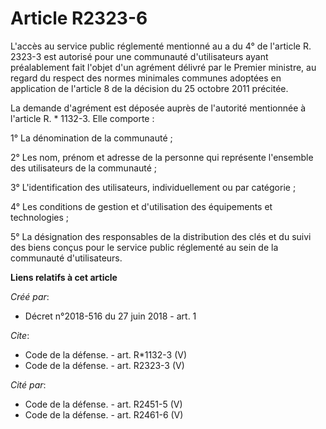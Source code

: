 # Article R2323-6

L'accès au service public réglementé mentionné au a du 4° de l'article R. 2323-3 est autorisé pour une communauté
d'utilisateurs ayant préalablement fait l'objet d'un agrément délivré par le Premier ministre, au regard du respect des
normes minimales communes adoptées en application de l'article 8 de la décision du 25 octobre 2011 précitée. 

La demande d'agrément est déposée auprès de l'autorité mentionnée à l'article R. * 1132-3. Elle comporte : 

1° La dénomination de la communauté ; 

2° Les nom, prénom et adresse de la personne qui représente l'ensemble des utilisateurs de la communauté ; 

3° L'identification des utilisateurs, individuellement ou par catégorie ; 

4° Les conditions de gestion et d'utilisation des équipements et technologies ; 

5° La désignation des responsables de la distribution des clés et du suivi des biens conçus pour le service public réglementé
au sein de la communauté d'utilisateurs.

**Liens relatifs à cet article**

_Créé par_:

  - Décret n°2018-516 du 27 juin 2018 - art. 1

_Cite_:

  - Code de la défense. - art. R*1132-3 (V)
  - Code de la défense. - art. R2323-3 (V)

_Cité par_:

  - Code de la défense. - art. R2451-5 (V)
  - Code de la défense. - art. R2461-6 (V)
